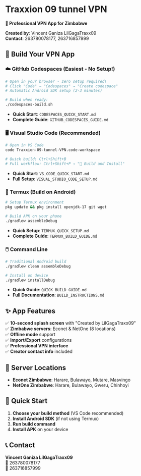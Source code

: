 # Traxxion 09 tunnel VPN

**🚀 Professional VPN App for Zimbabwe**

**Created by**: Vincent Ganiza LilGagaTraxx09  
**Contact**: 263780078177, 263716857999

## 🎯 Build Your VPN App

### ☁️ GitHub Codespaces (Easiest - No Setup!)
```bash
# Open in your browser - zero setup required!
# Click "Code" → "Codespaces" → "Create codespace"
# Automatic Android SDK setup (2-3 minutes)

# Build when ready:
./codespaces-build.sh
```
- **Quick Start**: `CODESPACES_QUICK_START.md`
- **Complete Guide**: `GITHUB_CODESPACES_GUIDE.md`

### 🖥️ Visual Studio Code (Recommended)
```bash
# Open in VS Code
code Traxxion-09-tunnel-VPN.code-workspace

# Quick build: Ctrl+Shift+B
# Full workflow: Ctrl+Shift+P → "🚀 Build and Install"
```
- **Quick Start**: `VS_CODE_QUICK_START.md`
- **Full Setup**: `VISUAL_STUDIO_CODE_SETUP.md`

### 📱 Termux (Build on Android)
```bash
# Setup Termux environment
pkg update && pkg install openjdk-17 git wget

# Build APK on your phone
./gradlew assembleDebug
```
- **Quick Setup**: `TERMUX_QUICK_SETUP.md`
- **Complete Guide**: `TERMUX_BUILD_GUIDE.md`

### 🖱️ Command Line
```bash
# Traditional Android build
./gradlew clean assembleDebug

# Install on device
./gradlew installDebug
```
- **Quick Guide**: `QUICK_BUILD_GUIDE.md`
- **Full Documentation**: `BUILD_INSTRUCTIONS.md`

## ✨ App Features

✅ **10-second splash screen** with "Created by LilGagaTraxx09"  
✅ **Zimbabwe servers**: Econet & NetOne (8 locations)  
✅ **Offline mode** support  
✅ **Import/Export** configurations  
✅ **Professional VPN interface**  
✅ **Creator contact info** included  

## 📱 Server Locations

- **Econet Zimbabwe**: Harare, Bulawayo, Mutare, Masvingo
- **NetOne Zimbabwe**: Harare, Bulawayo, Gweru, Chinhoyi

## 🚀 Quick Start

1. **Choose your build method** (VS Code recommended)
2. **Install Android SDK** (if not using Termux)
3. **Run build command**
4. **Install APK** on your device

## 📞 Contact

**Vincent Ganiza LilGagaTraxx09**  
📱 263780078177  
📱 263716857999